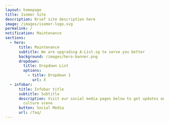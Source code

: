 ```yaml
---
layout: homepage
title: Isomer Site
description: Brief site description here
image: /images/isomer-logo.svg
permalink: /
notification: Maintenance
sections:
  - hero:
      title: Maintenance
      subtitle: We are upgrading A-List.sg to serve you better
      background: /images/hero-banner.png
      dropdown:
        title: Dropdown List
        options:
          - title: Dropdown 1
            url: X
  - infobar:
      title: Infobar title
      subtitle: Subtitle
      description: Visit our social media pages below to get updates on the arts and
        culture scene
      button: Social Media
      url: /faq/
---
```

